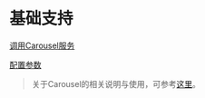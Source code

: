 # 基础支持

[调用Carousel服务](doc/carousel.md)

[配置参数](src/main/resources/base.ranch.config)

> 关于Carousel的相关说明与使用，可参考[这里](https://github.com/heisedebaise/tephra/tree/master/tephra-carousel)。
